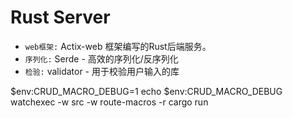 # Rust Server
- `web框架:` Actix-web 框架编写的Rust后端服务。
- `序列化:` Serde - 高效的序列化/反序列化
- `检验:` validator - 用于校验用户输入的库



$env:CRUD_MACRO_DEBUG=1
echo $env:CRUD_MACRO_DEBUG
watchexec -w src -w route-macros -r cargo run
